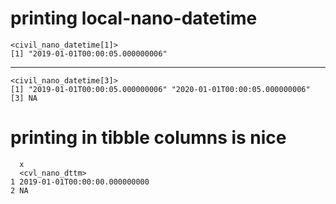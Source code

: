 # printing local-nano-datetime

    <civil_nano_datetime[1]>
    [1] "2019-01-01T00:00:05.000000006"

---

    <civil_nano_datetime[3]>
    [1] "2019-01-01T00:00:05.000000006" "2020-01-01T00:00:05.000000006"
    [3] NA                             

# printing in tibble columns is nice

      x                            
      <cvl_nano_dttm>              
    1 2019-01-01T00:00:00.000000000
    2 NA                           

